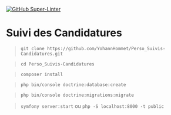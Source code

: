 [![GitHub Super-Linter](https://github.com/YohannHommet/Perso_Suivis-candidatures/workflows/Lint%20Code%20Base/badge.svg)](https://github.com/marketplace/actions/super-linter)

# Suivi des Candidatures

> `git clone https://github.com/YohannHommet/Perso_Suivis-Candidatures.git`

> `cd Perso_Suivis-Candidatures`

> `composer install`

> `php bin/console doctrine:database:create`

> `php bin/console doctrine:migrations:migrate`

> `symfony server:start` ou `php -S localhost:8000 -t public`


